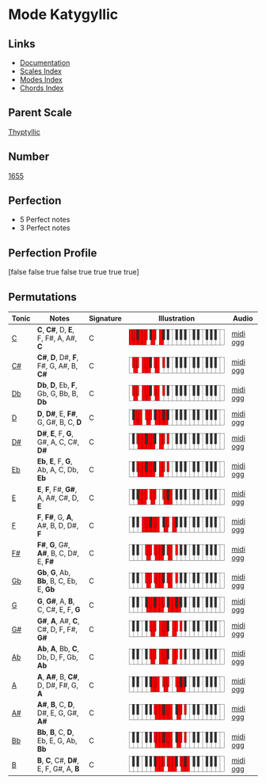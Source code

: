 # Mode Katygyllic

## Links

- [Documentation](index.md)
- [Scales Index](Scales.md)
- [Modes Index](Modes.md)
- [Chords Index](Chords.md)

## Parent Scale

[Thyptyllic](ScaleThyptyllic.md)

## Number

[1655](https://ianring.com/musictheory/scales/1655)

## Perfection

- 5 Perfect notes
- 3 Perfect notes

## Perfection Profile

[false false true false true true true true]

## Permutations

| Tonic | Notes | Signature | Illustration | Audio |
|-------|-------|-----------|--------------|-------|
| [C](ModeCNaturalKatygyllic.md) | **C**, **C#**, D, **E**, F, F#, A, A#, **C** | C | ![CNaturalKatygyllic](ModeCNaturalKatygyllic.png) | [midi](ModeCNaturalKatygyllic.mid) [ogg](ModeCNaturalKatygyllic.ogg) |
| [C#](ModeCSharpKatygyllic.md) | **C#**, **D**, D#, **F**, F#, G, A#, B, **C#** | C | ![CSharpKatygyllic](ModeCSharpKatygyllic.png) | [midi](ModeCSharpKatygyllic.mid) [ogg](ModeCSharpKatygyllic.ogg) |
| [Db](ModeDFlatKatygyllic.md) | **Db**, **D**, Eb, **F**, Gb, G, Bb, B, **Db** | C | ![DFlatKatygyllic](ModeDFlatKatygyllic.png) | [midi](ModeDFlatKatygyllic.mid) [ogg](ModeDFlatKatygyllic.ogg) |
| [D](ModeDNaturalKatygyllic.md) | **D**, **D#**, E, **F#**, G, G#, B, C, **D** | C | ![DNaturalKatygyllic](ModeDNaturalKatygyllic.png) | [midi](ModeDNaturalKatygyllic.mid) [ogg](ModeDNaturalKatygyllic.ogg) |
| [D#](ModeDSharpKatygyllic.md) | **D#**, **E**, F, **G**, G#, A, C, C#, **D#** | C | ![DSharpKatygyllic](ModeDSharpKatygyllic.png) | [midi](ModeDSharpKatygyllic.mid) [ogg](ModeDSharpKatygyllic.ogg) |
| [Eb](ModeEFlatKatygyllic.md) | **Eb**, **E**, F, **G**, Ab, A, C, Db, **Eb** | C | ![EFlatKatygyllic](ModeEFlatKatygyllic.png) | [midi](ModeEFlatKatygyllic.mid) [ogg](ModeEFlatKatygyllic.ogg) |
| [E](ModeENaturalKatygyllic.md) | **E**, **F**, F#, **G#**, A, A#, C#, D, **E** | C | ![ENaturalKatygyllic](ModeENaturalKatygyllic.png) | [midi](ModeENaturalKatygyllic.mid) [ogg](ModeENaturalKatygyllic.ogg) |
| [F](ModeFNaturalKatygyllic.md) | **F**, **F#**, G, **A**, A#, B, D, D#, **F** | C | ![FNaturalKatygyllic](ModeFNaturalKatygyllic.png) | [midi](ModeFNaturalKatygyllic.mid) [ogg](ModeFNaturalKatygyllic.ogg) |
| [F#](ModeFSharpKatygyllic.md) | **F#**, **G**, G#, **A#**, B, C, D#, E, **F#** | C | ![FSharpKatygyllic](ModeFSharpKatygyllic.png) | [midi](ModeFSharpKatygyllic.mid) [ogg](ModeFSharpKatygyllic.ogg) |
| [Gb](ModeGFlatKatygyllic.md) | **Gb**, **G**, Ab, **Bb**, B, C, Eb, E, **Gb** | C | ![GFlatKatygyllic](ModeGFlatKatygyllic.png) | [midi](ModeGFlatKatygyllic.mid) [ogg](ModeGFlatKatygyllic.ogg) |
| [G](ModeGNaturalKatygyllic.md) | **G**, **G#**, A, **B**, C, C#, E, F, **G** | C | ![GNaturalKatygyllic](ModeGNaturalKatygyllic.png) | [midi](ModeGNaturalKatygyllic.mid) [ogg](ModeGNaturalKatygyllic.ogg) |
| [G#](ModeGSharpKatygyllic.md) | **G#**, **A**, A#, **C**, C#, D, F, F#, **G#** | C | ![GSharpKatygyllic](ModeGSharpKatygyllic.png) | [midi](ModeGSharpKatygyllic.mid) [ogg](ModeGSharpKatygyllic.ogg) |
| [Ab](ModeAFlatKatygyllic.md) | **Ab**, **A**, Bb, **C**, Db, D, F, Gb, **Ab** | C | ![AFlatKatygyllic](ModeAFlatKatygyllic.png) | [midi](ModeAFlatKatygyllic.mid) [ogg](ModeAFlatKatygyllic.ogg) |
| [A](ModeANaturalKatygyllic.md) | **A**, **A#**, B, **C#**, D, D#, F#, G, **A** | C | ![ANaturalKatygyllic](ModeANaturalKatygyllic.png) | [midi](ModeANaturalKatygyllic.mid) [ogg](ModeANaturalKatygyllic.ogg) |
| [A#](ModeASharpKatygyllic.md) | **A#**, **B**, C, **D**, D#, E, G, G#, **A#** | C | ![ASharpKatygyllic](ModeASharpKatygyllic.png) | [midi](ModeASharpKatygyllic.mid) [ogg](ModeASharpKatygyllic.ogg) |
| [Bb](ModeBFlatKatygyllic.md) | **Bb**, **B**, C, **D**, Eb, E, G, Ab, **Bb** | C | ![BFlatKatygyllic](ModeBFlatKatygyllic.png) | [midi](ModeBFlatKatygyllic.mid) [ogg](ModeBFlatKatygyllic.ogg) |
| [B](ModeBNaturalKatygyllic.md) | **B**, **C**, C#, **D#**, E, F, G#, A, **B** | C | ![BNaturalKatygyllic](ModeBNaturalKatygyllic.png) | [midi](ModeBNaturalKatygyllic.mid) [ogg](ModeBNaturalKatygyllic.ogg) |
